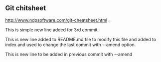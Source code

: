 ## Git chitsheet
http://www.ndpsoftware.com/git-cheatsheet.html
.

This is simple new line added for 3rd commit.

This is new line added to README.md file to modify this file and added to index and used to change the last commit with --amend option.

This is new line to be added in previous commit with --amend
